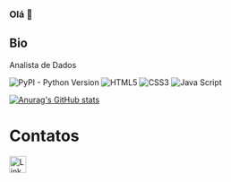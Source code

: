 ### Olá 👋

## Bio

Analista de Dados


![PyPI - Python Version](https://img.shields.io/pypi/pyversions/:packageName)
![HTML5](https://img.shields.io/badge/HTML5-E34F26?style=for-the-badge&logo=html5&logoColor=white)
![CSS3](https://img.shields.io/badge/CSS3-1572B6?style=for-the-badge&logo=css3&logoColor=white)
![Java Script](https://img.shields.io/badge/JavaScript-323330?style=for-the-badge&logo=javascript&logoColor=F7DF1E)


[![Anurag's GitHub stats](https://github-readme-stats.vercel.app/api?username=joaolucasre&theme=dark)](https://github.com/anuraghazra/github-readme-stats)

# Contatos

[<img src='https://img.shields.io/badge/LinkedIn-0077B5?style=for-the-badge&logo=linkedin&logoColor=white' alt='Linkedin' height='30' _Blank>](https://www.linkedin.com/in/joaolucasreboucas/)
